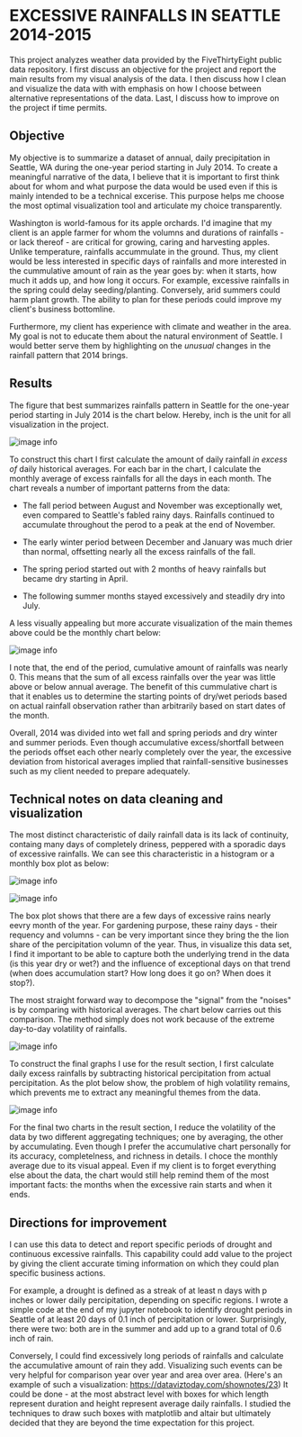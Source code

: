 # EXCESSIVE RAINFALLS IN SEATTLE 2014-2015

This project analyzes weather data provided by the FiveThirtyEight public data repository. I first discuss an objective for the project and report the main results from my visual analysis of the data. I then discuss how I clean and visualize the data with with emphasis on how I choose between alternative representations of the data. Last, I discuss how to improve on the project if time permits.

## Objective

My objective is to summarize a dataset of annual, daily precipitation in Seattle, WA during the one-year period starting in July 2014. To create a meaningful narrative of the data, I believe that it is important to first think about for whom and what purpose the data would be used even if this is mainly intended to be a technical excerise. This purpose helps me choose the most optimal visualization tool and articulate my choice transparently.

Washington is world-famous for its apple orchards. I'd imagine that my client is an apple farmer for whom the volumns and durations of rainfalls - or lack thereof - are critical for growing, caring and harvesting apples. Unlike temperature, rainfalls accummulate in the ground. Thus, my client would be less interested in specific days of rainfalls and more interested in the cummulative amount of rain as the year goes by: when it starts, how much it adds up, and how long it occurs. For example, excessive rainfalls in the spring could delay seeding/planting. Conversely, arid summers could harm plant growth. The ability to plan for these periods could improve my client's business bottomline.

Furthermore, my client has experience with climate and weather in the area. My goal is not to educate them about the natural environment of Seattle. I would better serve them by highlighting on the *unusual* changes in the rainfall pattern that 2014 brings.

## Results

The figure that best summarizes rainfalls pattern in Seattle for the one-year period starting in July 2014 is the chart below. Hereby, inch is the unit for all visualization in the project.

![image info](./Figures/fig5.png)

To construct this chart I first calculate the amount of daily rainfall *in excess of* daily historical averages. For each bar in the chart, I calculate the monthly average of excess rainfalls for all the days in each month. The chart reveals a number of important patterns from the data:

- The fall period between August and November was exceptionally wet, even compared to Seattle's fabled rainy days. Rainfalls continued to accumulate throughout the perod to a peak at the end of November.

- The early winter period between December and January was much drier than normal, offsetting nearly all the excess rainfalls of the fall.

- The spring period started out with 2 months of heavy rainfalls but became dry starting in April.

- The following summer months stayed excessively and steadily dry into July.

A less visually appealing but more accurate visualization of the main themes above could be the monthly chart below:

![image info](./Figures/accumulation.png)

I note that, the end of the period, cumulative amount of rainfalls was nearly 0. This means that the sum of all excess rainfalls over the year was little above or below annual average. The benefit of this cummulative chart is that it enables us to determine the starting points of dry/wet periods based on actual rainfall observation rather than arbitrarily based on start dates of the month.

Overall, 2014 was divided into wet fall and spring periods and dry winter and summer periods. Even though accumulative excess/shortfall between the periods offset each other nearly completely over the year, the excessive deviation from historical averages implied that rainfall-sensitive businesses such as my client needed to prepare adequately.

## Technical notes on data cleaning and visualization

The most distinct characteristic of daily rainfall data is its lack of continuity, containg many days of completely driness, peppered with a sporadic days of excessive rainfalls. We can see this characteristic in a histogram or a monthly box plot as below:

![image info](./Figures/fig1.png)

![image info](./Figures/fig4.png)

The box plot shows that there are a few days of excessive rains nearly eevry month of the year. For gardening purpose, these rainy days - their requency and volumns - can be very important since they bring the the lion share of the percipitation volumn of the year. Thus, in visualize this data set, I find it important to be able to capture both the underlying trend in the data (is this year dry or wet?) and the influence of exceptional days on that trend (when does accumulation start? How long does it go on? When does it stop?).

The most straight forward way to decompose the "signal" from the "noises" is by comparing with historical averages. The chart below carries out this comparison. The method simply does not work because of the extreme day-to-day volatility of rainfalls.

![image info](./Figures/fig2.png)

To construct the final graphs I use for the result section, I first calculate daily excess rainfalls by subtracting historical percipitation from actual percipitation. As the plot below show, the problem of high volatility remains, which prevents me to extract any meaningful themes from the data.

![image info](./Figures/fig3.png)

For the final two charts in the result section, I reduce the volatility of the data by two different aggregating techniques; one by averaging, the other by accumulating. Even though I prefer the accumulative chart personally for its accuracy, completelness, and richness in details. I choce the monthly average due to its visual appeal. Even if my client is to forget everything else about the data, the chart would still help remind them of the most important facts: the months when the excessive rain starts and when it ends.

## Directions for improvement

I can use this data to detect and report specific periods of drought and continuous excessive rainfalls. This capability could add value to the project by giving the client accurate timing information on which they could plan specific business actions.

For example, a drought is defined as a streak of at least n days with p inches or lower daily percipitation, depending on specific regions. I wrote a simple code at the end of my jupyter notebook to identify drought periods in Seattle of at least 20 days of 0.1 inch of percipitation or lower. Surprisingly, there were two: both are in the summer and add up to a grand total of 0.6 inch of rain.

Conversely, I could find excessively long periods of rainfalls and calculate the accumulative amount of rain they add. Visualizing such events can be very helpful for comparison year over year and area over area. (Here's an example of such a visualization: <https://dataviztoday.com/shownotes/23>) It could be done - at the most abstract level with boxes for which length represent duration and height represent average daily rainfalls. I studied the techniques to draw such boxes with matplotlib and altair but ultimately decided that they are beyond the time expectation for this project.
